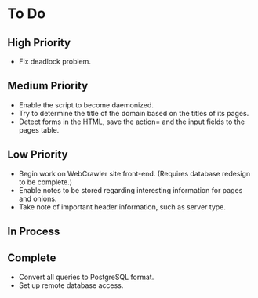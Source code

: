 # To Do

## High Priority
* Fix deadlock problem.

## Medium Priority
* Enable the script to become daemonized.
* Try to determine the title of the domain based on the titles of its pages.
* Detect forms in the HTML, save the action= and the input fields to the pages table.

## Low Priority
* Begin work on WebCrawler site front-end. (Requires database redesign to be complete.)
* Enable notes to be stored regarding interesting information for pages and onions.
* Take note of important header information, such as server type.

## In Process

## Complete
* Convert all queries to PostgreSQL format.
* Set up remote database access.
